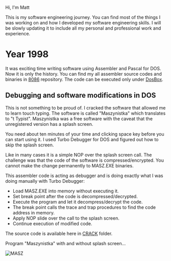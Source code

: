 Hi, I'm Matt

This is my software engineering journey. You can find most of the things I was working on and how I developed my software engineering skills.
I will be slowly updating it to include all my personal and professional work and experience. 


# Year 1998

It was exciting time writing software using Assembler and Pascal for DOS. Now it is only the history.
You can find my all assembler source codes and binaries in [8086](https://github.com/Jandini/8086) repository.
The code can be executed only under [DosBox](https://www.dosbox.com/).

## Debugging and software modifications in DOS

This is not something to be proud of. I cracked the software that allowed me to learn touch typing. The software is called "Maszynistka" which translates to "t
Typist". Maszynistka was a free software with the caveat that the unregistered version has a splash screen. 

You need about ten minutes of your time and clicking space key before you can start using it. 
I used Turbo Debugger for DOS and figured out how to skip the splash screen. 

Like in many cases it is a simple NOP over the splash screen call.
The challenge was that the code of the software is compressed/encrypted. 
You cannot make the change permanently to MASZ.EXE binaries.

This assembler code is acting as debugger and is doing exactly what I was doing manually with Turbo Debugger:
- Load MASZ.EXE into memory without executing it.
- Set break point after the code is decompressed/decrypted.
- Execute the program and let it decompress/decrypt the code.
- The break point calls the trace and trap procedures to find the code address in memory.
- Apply NOP slide over the call to the splash screen.
- Continue execution of modified code.

The source code is available here in [CRACK](https://github.com/Jandini/8086/tree/main/CRACK) folder. 

Program "Maszynistka" with and without splash screen...

![MASZ](https://user-images.githubusercontent.com/19593367/202326038-f85dea69-d224-47d9-81e6-dcff419f1941.gif)



